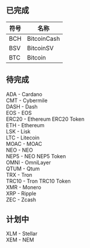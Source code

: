 ## 已完成
符号 | 名称
--- | ---
BCH | BitcoinCash  
BSV | BitcoinSV  
BTC | Bitcoin

## 待完成
ADA - Cardano  
CMT - Cybermile  
DASH - Dash  
EOS - EOS  
ERC20 - Ethereum ERC20 Token  
ETH - Ethereum  
LSK - Lisk  
LTC - Litecoin  
MOAC - MOAC  
NEO - NEO  
NEP5 - NEO NEP5 Token  
OMNI - OmniLayer  
QTUM - Qtum  
TRX - Tron  
TRC10 - Tron TRC10 Token  
XMR - Monero  
XRP - Ripple  
ZEC - Zcash  

## 计划中
XLM - Stellar  
XEM - NEM
